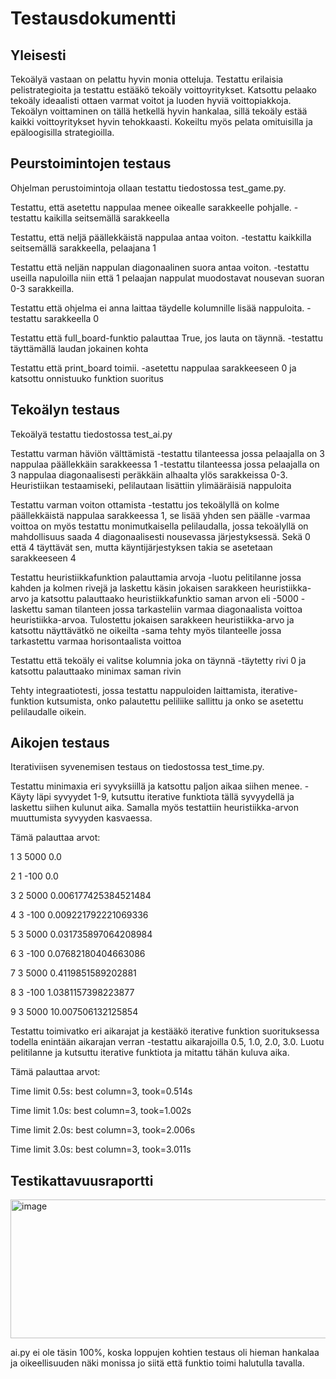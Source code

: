 # Testausdokumentti


## Yleisesti
Tekoälyä vastaan on pelattu hyvin monia otteluja. Testattu erilaisia pelistrategioita ja testattu estääkö tekoäly voittoyritykset. Katsottu pelaako tekoäly ideaalisti ottaen varmat voitot ja luoden hyviä voittopiakkoja. Tekoälyn voittaminen on tällä hetkellä hyvin hankalaa, sillä tekoäly estää kaikki voittoyritykset hyvin tehokkaasti. Kokeiltu myös pelata omituisilla ja epäloogisilla strategioilla. 

## Peurstoimintojen testaus
Ohjelman perustoimintoja ollaan testattu tiedostossa test_game.py.

Testattu, että asetettu nappulaa menee oikealle sarakkeelle pohjalle. 
-testattu kaikilla seitsemällä sarakkeella

Testattu, että neljä päällekkäistä nappulaa antaa voiton.
-testattu kaikkilla seitsemällä sarakkeella, pelaajana 1

Testattu että neljän nappulan diagonaalinen suora antaa voiton. 
-testattu useilla napuloilla niin että 1 pelaajan nappulat muodostavat nousevan suoran 0-3 sarakkeilla.

Testattu että ohjelma ei anna laittaa täydelle kolumnille lisää nappuloita.
-testattu sarakkeella 0

Testattu että full_board-funktio palauttaa True, jos lauta on täynnä.
-testattu täyttämällä laudan jokainen kohta

Testattu että print_board toimii.
-asetettu nappulaa sarakkeeseen 0 ja katsottu onnistuuko funktion suoritus

## Tekoälyn testaus
Tekoälyä testattu tiedostossa test_ai.py

Testattu varman häviön välttämistä
-testattu tilanteessa jossa pelaajalla on 3 nappulaa päällekkäin sarakkeessa 1
-testattu tilanteessa jossa pelaajalla on 3 nappulaa diagonaalisesti peräkkäin alhaalta ylös sarakkeissa 0-3. Heuristiikan testaamiseki, pelilautaan lisättiin ylimääräisiä nappuloita

Testattu varman voiton ottamista
-testattu jos tekoälyllä on kolme päällekkäistä nappulaa sarakkeessa 1, se lisää yhden sen päälle
-varmaa voittoa on myös testattu monimutkaisella pelilaudalla, jossa tekoälyllä on mahdollisuus saada 4 diagonaalisesti nousevassa järjestyksessä. Sekä 0 että 4 täyttävät sen, mutta käyntijärjestyksen takia se asetetaan sarakkeeseen 4

Testattu heuristiikkafunktion palauttamia arvoja
-luotu pelitilanne jossa kahden ja kolmen rivejä ja laskettu käsin jokaisen sarakkeen heuristiikka-arvo ja katsottu palauttaako heuristiikkafunktio saman arvon eli -5000
-laskettu saman tilanteen jossa tarkasteliin varmaa diagonaalista voittoa heuristiikka-arvoa. Tulostettu jokaisen sarakkeen heuristiikka-arvo ja katsottu näyttävätkö ne oikeilta
-sama tehty myös tilanteelle jossa tarkastettu varmaa horisontaalista voittoa

Testattu että tekoäly ei valitse kolumnia joka on täynnä
-täytetty rivi 0 ja katsottu palauttaako minimax saman rivin

Tehty integraatiotesti, jossa testattu nappuloiden laittamista, iterative-funktion kutsumista, onko palautettu peliliike sallittu ja onko se asetettu pelilaudalle oikein.

## Aikojen testaus
Iterativiisen syvenemisen testaus on tiedostossa test_time.py.

Testattu minimaxia eri syvyksiillä ja katsottu paljon aikaa siihen menee.
-Käyty läpi syvyydet 1-9, kutsuttu iterative funktiota tällä syvyydellä ja laskettu siihen kulunut aika. Samalla myös testattiin heuristiikka-arvon muuttumista syvyyden kasvaessa.

Tämä palauttaa arvot:

1 3 5000 0.0

2 1 -100 0.0

3 2 5000 0.006177425384521484

4 3 -100 0.009221792221069336

5 3 5000 0.031735897064208984

6 3 -100 0.07682180404663086

7 3 5000 0.4119851589202881

8 3 -100 1.0381157398223877

9 3 5000 10.007506132125854

Testattu toimivatko eri aikarajat ja kestääkö iterative funktion suorituksessa todella enintään aikarajan verran
-testattu aikarajoilla 0.5, 1.0, 2.0, 3.0. Luotu pelitilanne ja kutsuttu iterative funktiota ja mitattu tähän kuluva aika.

Tämä palauttaa arvot:

Time limit 0.5s: best column=3, took=0.514s

Time limit 1.0s: best column=3, took=1.002s

Time limit 2.0s: best column=3, took=2.006s

Time limit 3.0s: best column=3, took=3.011s





## Testikattavuusraportti
<img width="814" height="222" alt="image" src="https://github.com/user-attachments/assets/a424ce38-b21c-4d69-ac2c-7da9a1ddd0ae" />

ai.py ei ole täsin 100%, koska loppujen kohtien testaus oli hieman hankalaa ja oikeellisuuden näki monissa jo siitä että funktio toimi halutulla tavalla. 


